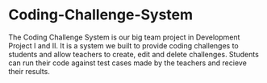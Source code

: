 # Coding-Challenge-System
 
The Coding Challenge System is our big team project in Development Project I and II. It is a system we built to provide coding challenges to students and allow teachers to create, edit and delete challenges. Students can run their code against test cases made by the teachers and recieve their results.
